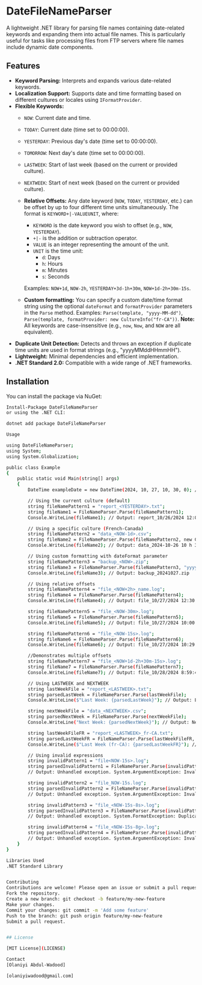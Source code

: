 # DateFileNameParser

A lightweight .NET library for parsing file names containing date-related keywords and expanding them into actual file names. This is particularly useful for tasks like processing files from FTP servers where file names include dynamic date components.

## Features

*   **Keyword Parsing:** Interprets and expands various date-related keywords.
*   **Localization Support:** Supports date and time formatting based on different cultures or locales using `IFormatProvider`.
*   **Flexible Keywords:**
    *   `NOW`: Current date and time.
    *   `TODAY`: Current date (time set to 00:00:00).
    *   `YESTERDAY`: Previous day's date (time set to 00:00:00).
    *   `TOMORROW`: Next day's date (time set to 00:00:00).
    *   `LASTWEEK`: Start of last week (based on the current or provided culture).
    *   `NEXTWEEK`: Start of next week (based on the current or provided culture).
    *   **Relative Offsets:** Any date keyword (`NOW`, `TODAY`, `YESTERDAY`, etc.) can be offset by up to four different time units simultaneously. The format is `KEYWORD+|-VALUEUNIT`, where:
        *   `KEYWORD` is the date keyword you wish to offset (e.g., `NOW`, `YESTERDAY`).
        *   `+|-` is the addition or subtraction operator.
        *   `VALUE` is an integer representing the amount of the unit.
        *   `UNIT` is the time unit:
            *   `d`: Days
            *   `h`: Hours
            *   `m`: Minutes
            *   `s`: Seconds

        Examples: `NOW+1d`, `NOW-2h`, `YESTERDAY+3d-1h+30m`, `NOW+1d-2h+30m-15s`.
    *   **Custom formatting:** You can specify a custom date/time format string using the optional `dateFormat` and `formatProvider` parameters in the `Parse` method.
        Examples: `Parse(template, "yyyy-MM-dd")`, `Parse(template, formatProvider: new CultureInfo("fr-CA"))`.
    **Note:** All keywords are case-insensitive (e.g., `now`, `Now`, and `NOW` are all equivalent).
*   **Duplicate Unit Detection:** Detects and throws an exception if duplicate time units are used in format strings (e.g., "yyyyMMddHHmmHH").
*   **Lightweight:** Minimal dependencies and efficient implementation.
*   **.NET Standard 2.0:** Compatible with a wide range of .NET frameworks.

## Installation

You can install the package via NuGet:

```bash
Install-Package DateFileNameParser
or using the .NET CLI:

dotnet add package DateFileNameParser

Usage

using DateFileNameParser;
using System;
using System.Globalization;

public class Example
{
    public static void Main(string[] args)
    {
        DateTime exampleDate = new DateTime(2024, 10, 27, 10, 30, 0); // October 27, 2024, 10:30 AM

        // Using the current culture (default)
        string fileNamePattern1 = "report_<YESTERDAY>.txt";
        string fileName1 = FileNameParser.Parse(fileNamePattern1);
        Console.WriteLine(fileName1); // Output: report_10/26/2024 12:00:00 AM.txt

        // Using a specific culture (French-Canada)
        string fileNamePattern2 = "data_<NOW-1d>.csv";
        string fileName2 = FileNameParser.Parse(fileNamePattern2, new CultureInfo("fr-CA"));
        Console.WriteLine(fileName2); // Output: data_2024-10-26 10 h 30 min 00 s.csv

        // Using custom formatting with dateFormat parameter
        string fileNamePattern3 = "backup_<NOW>.zip";
        string fileName3 = FileNameParser.Parse(fileNamePattern3, "yyyyMMdd");
        Console.WriteLine(fileName3); // Output: backup_20241027.zip

        // Using relative offsets
        string fileNamePattern4 = "file_<NOW+2h>_name.log";
        string fileName4 = FileNameParser.Parse(fileNamePattern4);
        Console.WriteLine(fileName4); // Output: file_10/27/2024 12:30:00 PM_name.log

        string fileNamePattern5 = "file_<NOW-30m>.log";
        string fileName5 = FileNameParser.Parse(fileNamePattern5);
        Console.WriteLine(fileName5); // Output: file_10/27/2024 10:00:00 AM.log

        string fileNamePattern6 = "file_<NOW-15s>.log";
        string fileName6 = FileNameParser.Parse(fileNamePattern6);
        Console.WriteLine(fileName6); // Output: file_10/27/2024 10:29:45 AM.log

        //Demonstrates multiple offsets
        string fileNamePattern7 = "file_<NOW+1d-2h+30m-15s>.log";
        string fileName7 = FileNameParser.Parse(fileNamePattern7);
        Console.WriteLine(fileName7); // Output: file_10/28/2024 8:59:45 AM.log

        // Using LASTWEEK and NEXTWEEK
        string lastWeekFile = "report_<LASTWEEK>.txt";
        string parsedLastWeek = FileNameParser.Parse(lastWeekFile);
        Console.WriteLine($"Last Week: {parsedLastWeek}"); // Output: Last Week: report_10/20/2024 12:00:00 AM.txt

        string nextWeekFile = "data_<NEXTWEEK>.csv";
        string parsedNextWeek = FileNameParser.Parse(nextWeekFile);
        Console.WriteLine("Next Week: {parsedNextWeek}"); // Output: Next Week: data_11/3/2024 12:00:00 AM.csv

        string lastWeekFileFR = "report_<LASTWEEK>_fr-CA.txt";
        string parsedLastWeekFR = FileNameParser.Parse(lastWeekFileFR, new CultureInfo("fr-CA"));
        Console.WriteLine($"Last Week (fr-CA): {parsedLastWeekFR}"); // Output: Last Week (fr-CA): report_2024-10-20 00 h 00 min 00 s_fr-CA.txt

        // Using invalid expressions
        string invalidPattern1 = "file<NOW-15s>.log";
        string parsedInvalidPattern1 = FileNameParser.Parse(invalidPattern1);
        // Output: Unhandled exception. System.ArgumentException: Invalid expression

        string invalidPattern2 = "file_NOW-15s.log";
        string parsedInvalidPattern2 = FileNameParser.Parse(invalidPattern2);
        // Output: Unhandled exception. System.ArgumentException: Invalid expression

        string invalidPattern3 = "file_<NOW-15s-8s>.log";
        string parsedInvalidPattern3 = FileNameParser.Parse(invalidPattern3);
        // Output: Unhandled exception. System.FormatException: Duplicate time unit(s): S

        string invalidPattern4 = "file_<NOW-15s-8g>.log";
        string parsedInvalidPattern4 = FileNameParser.Parse(invalidPattern4);
        // Output: Unhandled exception. System.ArgumentException: Invalid expression
    }
}

Libraries Used
.NET Standard Library


Contributing
Contributions are welcome! Please open an issue or submit a pull request on GitHub.
Fork the repository.
Create a new branch: git checkout -b feature/my-new-feature
Make your changes.
Commit your changes: git commit -m 'Add some feature'
Push to the branch: git push origin feature/my-new-feature
Submit a pull request.


## License

[MIT License](LICENSE)

Contact
[Olaniyi Abdul-Wadood]

[olaniyiwadood@gmail.com]